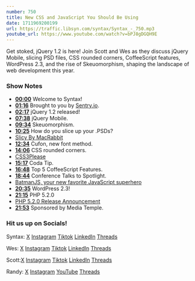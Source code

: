 ```yaml
---
number: 750
title: New CSS and JavaScript You Should Be Using
date: 1711969200199
url: https://traffic.libsyn.com/syntax/Syntax_-_750.mp3
youtube_url: https://www.youtube.com/watch?v=bPJ8gDGQH9E
---
```


Get stoked, jQuery 1.2 is here! Join Scott and Wes as they discuss jQuery Mobile, slicing PSD files, CSS rounded corners, CoffeeScript features, WordPress 2.3, and the rise of Skeuomorphism, shaping the landscape of web development this year.

### Show Notes

* **[00:00](#t=00:00)** Welcome to Syntax!
* **[01:16](#t=01:16)** Brought to you by [Sentry.io](www.sentry.io/syntax).
* **[02:17](#t=02:17)** jQuery 1.2 released!
* **[07:38](#t=07:38)** jQuery Mobile.
* **[09:34](#t=09:34)** Skeuomorphism.
* **[10:25](#t=10:25)** How do you slice up your .PSDs?
* [Slicy By MacRabbit](https://haizdesign.com/photoshop/slicy-by-macrabbit-review/)
* **[12:34](#t=12:34)** Cufon, new font method.
* **[14:06](#t=14:06)** CSS rounded corners.
* [CSS3Please](https://css3please.com/)
* **[15:17](#t=15:17)** Coda Tip.
* **[16:48](#t=16:48)** Top 5 CoffeeScript Features.
* **[18:44](#t=18:44)** Conference Talks to Spotlight.
* [BatmanJS, your new favorite JavaScript superhero](https://batmanjs.org/)
* **[20:35](#t=20:35)** WordPress 2.3!
* **[21:15](#t=21:15)** PHP 5.2.0
* [PHP 5.2.0 Release Announcement](https://www.php.net/releases/5_2_0.php)
* **[21:53](#t=21:53)** Sponsored by Media Temple.

### Hit us up on Socials!

Syntax: [X](https://twitter.com/syntaxfm) [Instagram](https://www.instagram.com/syntax_fm/) [Tiktok](https://www.tiktok.com/@syntaxfm) [LinkedIn](https://www.linkedin.com/company/96077407/admin/feed/posts/) [Threads](https://www.threads.net/@syntax_fm)

Wes: [X](https://twitter.com/wesbos) [Instagram](https://www.instagram.com/wesbos/) [Tiktok](https://www.tiktok.com/@wesbos) [LinkedIn](https://www.linkedin.com/in/wesbos/) [Threads](https://www.threads.net/@wesbos)

Scott:[X](https://twitter.com/stolinski) [Instagram](https://www.instagram.com/stolinski/) [Tiktok](https://www.tiktok.com/@stolinski) [LinkedIn](https://www.linkedin.com/in/stolinski/) [Threads](https://www.threads.net/@stolinski)

Randy: [X](https://twitter.com/randyrektor) [Instagram](https://www.instagram.com/randyrektor/) [YouTube](https://www.youtube.com/@randyrektor) [Threads](https://www.threads.net/@randyrektor)
